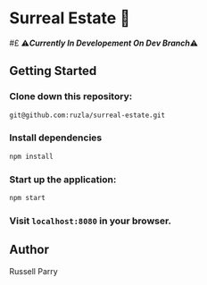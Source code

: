 # Surreal Estate :house_with_garden:

#£ :warning:***Currently In Developement On Dev Branch***:warning:

## Getting Started

### Clone down this repository:

```bash
git@github.com:ruzla/surreal-estate.git
```

### Install dependencies

```bash
npm install
```

### Start up the application:

```bash
npm start
```

### Visit `localhost:8080` in your browser.

## Author

Russell Parry
